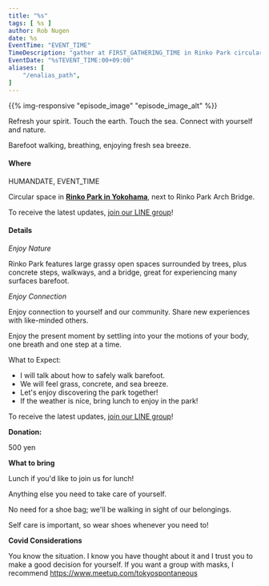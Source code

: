 ```yaml
---
title: "%s"
tags: [ %s ]
author: Rob Nugen
date: %s
EventTime: "EVENT_TIME"
TimeDescription: "gather at FIRST_GATHERING_TIME in Rinko Park circular space"
EventDate: "%sTEVENT_TIME:00+09:00"
aliases: [
    "/enalias_path",
]
---
```


{{% img-responsive "episode_image" "episode_image_alt" %}}

Refresh your spirit. Touch the earth. Touch the sea.
Connect with yourself and nature.

Barefoot walking, breathing, enjoying fresh sea breeze.

#### Where

HUMANDATE, EVENT_TIME

Circular space in **[Rinko Park in Yokohama](https://goo.gl/maps/k5XcA7ueXCCsPErV9)**, next to Rinko Park Arch Bridge.

To receive the latest updates, [join our LINE group](/contact/)!

#### Details

*Enjoy Nature*

Rinko Park features
large grassy open spaces surrounded by trees,
plus concrete steps, walkways, and a bridge,
great for experiencing many surfaces barefoot.

*Enjoy Connection*

Enjoy connection to yourself and our community.
Share new experiences with like-minded others.

Enjoy the present moment by settling into your the
motions of your body, one breath and one step at a time.

What to Expect:

* I will talk about how to safely walk barefoot.
* We will feel grass, concrete, and sea breeze.
* Let's enjoy discovering the park together!
* If the weather is nice, bring lunch to enjoy in the park!

To receive the latest updates, [join our LINE group](/contact/)!

**Donation:**

500 yen

**What to bring**

Lunch if you'd like to join us for lunch!

Anything else you need to take care of yourself.

No need for a shoe bag; we'll be walking in sight of our belongings.

Self care is important, so wear shoes whenever you need to!

**Covid Considerations**

You know the situation.
I know you have thought about it and I trust you
to make a good decision for yourself.
If you want a group with masks,
I recommend https://www.meetup.com/tokyospontaneous
